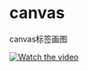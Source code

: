 # canvas
canvas标签画图







[![Watch the video](https://raw.github.com/GabLeRoux/WebMole/master/ressources/WebMole_Youtube_Video.png)](http://player.youku.com/embed/XNjcyMDU4Njg0)

